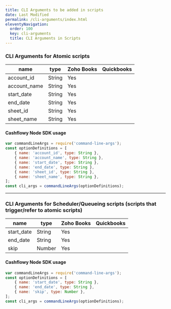 ```yaml
---
title: CLI Arguments to be added in scripts
date: Last Modified 
permalink: /cli-arguments/index.html
eleventyNavigation:
  order: 100
  key: cli-arguments
  title: CLI Arguments in Scripts
---
```

### CLI Arguments for Atomic scripts
| **name**     | **type** | **Zoho Books** | **Quickbooks** |
|--------------|----------|----------------|----------------|
| account_id   | String   | Yes            |                |
| account_name | String   | Yes            |                |
| start_date   | String   | Yes            |                |
| end_date     | String   | Yes            |                |
| sheet_id     | String   | Yes            |                |
| sheet_name   | String   | Yes            |                |


#### Cashflowy Node SDK usage
```js
var commandLineArgs = require('command-line-args');
const optionDefinitions = [
	{ name: 'account_id', type: String },
	{ name: 'account_name', type: String },
	{ name: 'start_date', type: String },
	{ name: 'end_date', type: String },
	{ name: 'sheet_id', type: String },
	{ name: 'sheet_name', type: String },
];
const cli_args = commandLineArgs(optionDefinitions);
```
---
### CLI Arguments for Scheduler/Queueing scripts (scripts that trigger/refer to atomic scripts)
| **name**   | **type** | **Zoho Books** | **Quickbooks** |
|------------|----------|----------------|----------------|
| start_date | String   | Yes            |                |
| end_date   | String   | Yes            |                |
| skip       | Number   | Yes            |                |


#### Cashflowy Node SDK usage
```js
var commandLineArgs = require('command-line-args');
const optionDefinitions = [
	{ name: 'start_date', type: String },
	{ name: 'end_date', type: String },
	{ name: 'skip', type: Number },
];
const cli_args = commandLineArgs(optionDefinitions);
```
